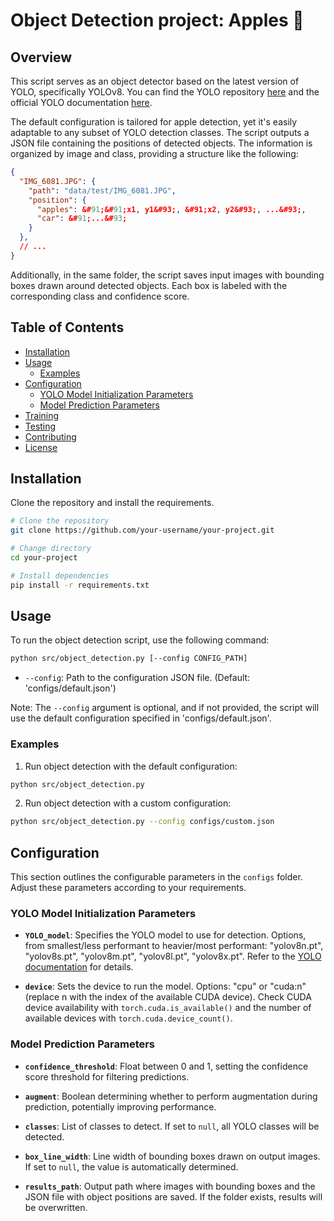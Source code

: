 # Object Detection project: Apples :apple:


## Overview

This script serves as an object detector based on the latest version of YOLO, specifically YOLOv8. 
You can find the YOLO repository [here](https://github.com/ultralytics/ultralytics) 
and the official YOLO documentation [here](https://docs.ultralytics.com/).

The default configuration is tailored for apple detection, yet it's easily adaptable to any subset of YOLO detection classes. 
The script outputs a JSON file containing the positions of detected objects. 
The information is organized by image and class, providing a structure like the following:

```json
{
  "IMG_6081.JPG": {
    "path": "data/test/IMG_6081.JPG",
    "position": {
      "apples": &#91;&#91;x1, y1&#93;, &#91;x2, y2&#93;, ...&#93;,
      "car": &#91;...&#93;
    }
  },
  // ...
}
```

Additionally, in the same folder, the script saves input images with bounding boxes drawn around detected objects. 
Each box is labeled with the corresponding class and confidence score.

## Table of Contents

- [Installation](#Installation)
- [Usage](#Usage)
  - [Examples](#Examples)
- [Configuration](#configuration)
  - [YOLO Model Initialization Parameters](#YOLO-Model-Initialization-Parameters)
  - [Model Prediction Parameters](#Model-Prediction-Parameters)
- [Training](#training)
- [Testing](#testing)
- [Contributing](#contributing)
- [License](#license)


## Installation
Clone the repository and install the requirements.

```bash
# Clone the repository
git clone https://github.com/your-username/your-project.git

# Change directory
cd your-project

# Install dependencies
pip install -r requirements.txt
```

## Usage

To run the object detection script, use the following command:

```bash
python src/object_detection.py [--config CONFIG_PATH]
```

- `--config`: Path to the configuration JSON file. (Default: 'configs/default.json')

Note: The `--config` argument is optional, and if not provided, 
the script will use the default configuration specified in 'configs/default.json'.

### Examples

1. Run object detection with the default configuration:

```bash
python src/object_detection.py
```

2. Run object detection with a custom configuration:

```bash
python src/object_detection.py --config configs/custom.json
```

## Configuration

This section outlines the configurable parameters in the `configs` folder. Adjust these parameters according to your requirements.

### YOLO Model Initialization Parameters

- **`YOLO_model`**: Specifies the YOLO model to use for detection. 
Options, from smallest/less performant to heavier/most performant: "yolov8n.pt", "yolov8s.pt", "yolov8m.pt", "yolov8l.pt", "yolov8x.pt". 
Refer to the [YOLO documentation](https://docs.ultralytics.com/) for details.

- **`device`**: Sets the device to run the model. 
Options: "cpu" or "cuda:n" (replace n with the index of the available CUDA device). 
Check CUDA device availability with `torch.cuda.is_available()` and the number of available devices with `torch.cuda.device_count()`.

### Model Prediction Parameters

- **`confidence_threshold`**: Float between 0 and 1, setting the confidence score threshold for filtering predictions.

- **`augment`**: Boolean determining whether to perform augmentation during prediction, potentially improving performance.

- **`classes`**: List of classes to detect. If set to `null`, all YOLO classes will be detected.

- **`box_line_width`**: Line width of bounding boxes drawn on output images. If set to `null`, the value is automatically determined.

- **`results_path`**: Output path where images with bounding boxes and the JSON file with object positions are saved. If the folder exists, results will be overwritten.


